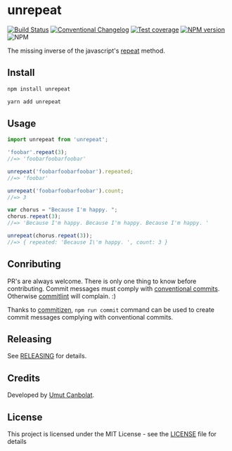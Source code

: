 # unrepeat

[![Build Status](https://travis-ci.org/umutcanbolat/unrepeat.svg?branch=master)](https://travis-ci.org/umutcanbolat/unrepeat)
[![Conventional Changelog](https://img.shields.io/badge/changelog-conventional-brightgreen.svg)](https://github.com/conventional-changelog)
[![Test coverage](https://img.shields.io/codecov/c/github/umutcanbolat/unrepeat.svg?style=flat)](https://codecov.io/gh/umutcanbolat/unrepeat)
[![NPM version](https://img.shields.io/npm/v/unrepeat.svg?style=flat)](https://www.npmjs.com/package/unrepeat)
![NPM](https://img.shields.io/npm/l/unrepeat)

The missing inverse of the javascript's [repeat](https://developer.mozilla.org/en-US/docs/Web/JavaScript/Reference/Global_Objects/String/repeat) method.

## Install

```sh
npm install unrepeat
```

```sh
yarn add unrepeat
```

## Usage

```javascript
import unrepeat from 'unrepeat';

'foobar'.repeat(3);
//=> 'foobarfoobarfoobar'

unrepeat('foobarfoobarfoobar').repeated;
//=> 'foobar'

unrepeat('foobarfoobarfoobar').count;
//=> 3

var chorus = "Because I'm happy. ";
chorus.repeat(3);
//=> 'Because I'm happy. Because I'm happy. Because I'm happy. '

unrepeat(chorus.repeat(3));
//=> { repeated: 'Because I\'m happy. ', count: 3 }
```

## Conributing

PR's are always welcome. There is only one thing to know before contributing. Commit messages must comply with [conventional commits](https://www.conventionalcommits.org). Otherwise [commitlint](https://github.com/conventional-changelog/commitlint) will complain. :)

Thanks to [commitizen](https://github.com/commitizen), `npm run commit` command can be used to create commit messages complying with conventional commits.

## Releasing

See [RELEASING](RELEASING.md) for details.

## Credits

Developed by [Umut Canbolat](https://github.com/umutcanbolat).

## License

This project is licensed under the MIT License - see the [LICENSE](LICENSE) file for details
